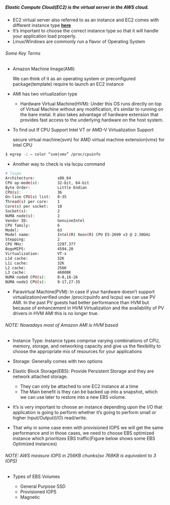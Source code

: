 ##### Elastic Compute Cloud(EC2) is the virtual server in the AWS cloud.

* EC2 virtual server also referred to as an instance and EC2 comes with different instance type [**here**](https://aws.amazon.com/ec2/instance-types)
* It’s important to choose the correct instance type so that it will handle your application load properly.
* Linux/Windows are commonly run a flavor of Operating System

###### Some Key Terms

* Amazon Machine Image(AMI)

    We can think of it as an operating system or preconfigured package(template) require to launch an EC2 instance

* AMI has two virtualization type

    * Hardware Virtual Machine(HVM): Under this OS runs directly on top of Virtual Machine without any modification, it’s similar to running on the bare metal. It also takes advantage of hardware extension that provides fast access to the underlying hardware on the host system.


* To find out If CPU Support Intel VT or AMD-V Virtualization Support

    secure virtual machine(svm) for AMD
    virtual machine extension(vmx) for Intel CPU

```sh
$ egrep -i — color “svm|vmx” /proc/cpuinfo
```

* Another way to check is via lscpu command

```sh
# lscpu
Architecture:          x86_64
CPU op-mode(s):        32-bit, 64-bit
Byte Order:            Little Endian
CPU(s):                36
On-line CPU(s) list:   0-35
Thread(s) per core:    1
Core(s) per socket:    18
Socket(s):             2
NUMA node(s):          2
Vendor ID:             GenuineIntel
CPU family:            6
Model:                 63
Model name:            Intel(R) Xeon(R) CPU E5-2699 v3 @ 2.30GHz
Stepping:              2
CPU MHz:               2297.377
BogoMIPS:              4594.20
Virtualization:        VT-x
L1d cache:             32K
L1i cache:             32K
L2 cache:              256K
L3 cache:              46080K
NUMA node0 CPU(s):     0-8,18-26
NUMA node1 CPU(s):     9-17,27-35
```

* Paravirtual Machine(PVM): In case if your hardware doesn’t support virtualization(verified under /proc/cpuinfo and lscpu) we can use PV AMI. In the past PV guests had better performance than HVM but because of enhancement in HVM Virtualization and the availability of PV drivers in HVM AMI this is no longer true.

###### NOTE: Nowadays most of Amazon AMI is HVM based

* Instance Type: Instance types comprise varying combinations of CPU, memory, storage, and networking capacity and give us the flexibility to choose the appropriate mix of resources for your applications
* Storage: Generally comes with two options

* Elastic Block Storage(EBS): Provide Persistent Storage and they are network attached storage.
    * They can only be attached to one EC2 instance at a time
    * The Main benefit is they can be backed up into a snapshot, which we can use later to restore into a new EBS volume.

* It’s is very important to choose an instance depending upon the I/O that application is going to perform whether it’s going to perform small or higher Input/Output(I/O) read/write.

* That why in some case even with provisioned IOPS we will get the same performance and in those cases, we need to choose EBS optimized instance which prioritizes EBS traffic(Figure below shows some EBS Optimized instances)

###### NOTE: AWS measure IOPS in 256KB chunks(so 768KB is equivalent to 3 IOPS)

* Types of EBS Volumes

    * General Purpose SSD
    * Provisioned IOPS
    * Magnetic